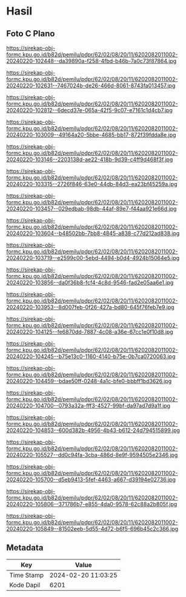 # Hasil

## Foto C Plano

https://sirekap-obj-formc.kpu.go.id/b82d/pemilu/pdpr/62/02/08/20/11/6202082011002-20240220-102448--da39890a-f258-4fbd-b46b-7a0c73f87864.jpg

https://sirekap-obj-formc.kpu.go.id/b82d/pemilu/pdpr/62/02/08/20/11/6202082011002-20240220-102631--7467024b-de26-466d-8061-8743fa013457.jpg

https://sirekap-obj-formc.kpu.go.id/b82d/pemilu/pdpr/62/02/08/20/11/6202082011002-20240220-102812--6decd37e-065a-42f5-9c07-e7161c1d4cb7.jpg

https://sirekap-obj-formc.kpu.go.id/b82d/pemilu/pdpr/62/02/08/20/11/6202082011002-20240220-103009--49164a20-5bbe-4685-bb17-872f39fdda8e.jpg

https://sirekap-obj-formc.kpu.go.id/b82d/pemilu/pdpr/62/02/08/20/11/6202082011002-20240220-103146--2203138d-ae22-418b-9d39-c4ff9d468f3f.jpg

https://sirekap-obj-formc.kpu.go.id/b82d/pemilu/pdpr/62/02/08/20/11/6202082011002-20240220-103315--2726f846-63e0-44db-84d3-ea23bf45259a.jpg

https://sirekap-obj-formc.kpu.go.id/b82d/pemilu/pdpr/62/02/08/20/11/6202082011002-20240220-103457--029edbab-98db-44af-89e7-f44aa921e66d.jpg

https://sirekap-obj-formc.kpu.go.id/b82d/pemilu/pdpr/62/02/08/20/11/6202082011002-20240220-103604--b48502bb-7bb8-4845-a838-c77d212ad838.jpg

https://sirekap-obj-formc.kpu.go.id/b82d/pemilu/pdpr/62/02/08/20/11/6202082011002-20240220-103719--e2599c00-5ebd-4494-b0d4-4924b15064e5.jpg

https://sirekap-obj-formc.kpu.go.id/b82d/pemilu/pdpr/62/02/08/20/11/6202082011002-20240220-103856--da0f36b8-fcf4-4c8d-9546-fad2e05aa6e1.jpg

https://sirekap-obj-formc.kpu.go.id/b82d/pemilu/pdpr/62/02/08/20/11/6202082011002-20240220-103953--8d007feb-0f26-427a-bd80-645f76feb7e9.jpg

https://sirekap-obj-formc.kpu.go.id/b82d/pemilu/pdpr/62/02/08/20/11/6202082011002-20240220-104125--fe6870dd-7887-4c08-a36e-67cc1e0f10d8.jpg

https://sirekap-obj-formc.kpu.go.id/b82d/pemilu/pdpr/62/02/08/20/11/6202082011002-20240220-104245--b75e13c0-1160-4140-b75e-0b7ca0720063.jpg

https://sirekap-obj-formc.kpu.go.id/b82d/pemilu/pdpr/62/02/08/20/11/6202082011002-20240220-104459--bdae50ff-0248-4a1c-bfe0-bbbff1bd3626.jpg

https://sirekap-obj-formc.kpu.go.id/b82d/pemilu/pdpr/62/02/08/20/11/6202082011002-20240220-104700--0793a32a-fff3-4527-99bf-da97ad7d9a1f.jpg

https://sirekap-obj-formc.kpu.go.id/b82d/pemilu/pdpr/62/02/08/20/11/6202082011002-20240220-104853--600d382b-4956-4b43-b612-24d794515899.jpg

https://sirekap-obj-formc.kpu.go.id/b82d/pemilu/pdpr/62/02/08/20/11/6202082011002-20240220-105527--dd0c94fa-3cba-486d-8e9f-9594505e2346.jpg

https://sirekap-obj-formc.kpu.go.id/b82d/pemilu/pdpr/62/02/08/20/11/6202082011002-20240220-105700--d5eb9413-5fef-4463-a667-d39194e02736.jpg

https://sirekap-obj-formc.kpu.go.id/b82d/pemilu/pdpr/62/02/08/20/11/6202082011002-20240220-105806--371786b7-e855-4da0-9578-62c88a2b805f.jpg

https://sirekap-obj-formc.kpu.go.id/b82d/pemilu/pdpr/62/02/08/20/11/6202082011002-20240220-105849--81502eeb-5d55-4d72-b6f5-696b45c2c366.jpg


## Metadata

| Key        | Value               |
| ---------- | ------------------- |
| Time Stamp | 2024-02-20 11:03:25 |
| Kode Dapil | 6201                |



